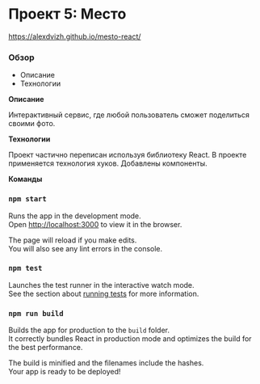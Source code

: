 # Проект 5: Место

https://alexdvizh.github.io/mesto-react/

### Обзор
* Описание
* Технологии

**Описание**

Интерактивный сервис, где любой пользователь сможет поделиться своими фото.

**Технологии**

Проект частично переписан используя библиотеку React. В проекте применяется технология хуков. Добавлены компоненты.

**Команды**

### `npm start`

Runs the app in the development mode.\
Open [http://localhost:3000](http://localhost:3000) to view it in the browser.

The page will reload if you make edits.\
You will also see any lint errors in the console.

### `npm test`

Launches the test runner in the interactive watch mode.\
See the section about [running tests](https://facebook.github.io/create-react-app/docs/running-tests) for more information.

### `npm run build`

Builds the app for production to the `build` folder.\
It correctly bundles React in production mode and optimizes the build for the best performance.

The build is minified and the filenames include the hashes.\
Your app is ready to be deployed!
